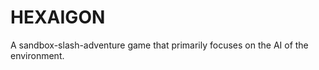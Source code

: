 HEXAIGON
========

A sandbox-slash-adventure game that primarily focuses on the AI of the environment.
